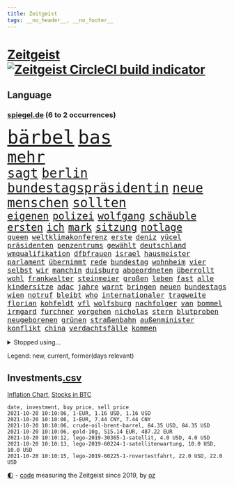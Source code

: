 ```yaml
---
title: Zeitgeist
tags: __no_header__, __no_footer__
---
```


# [Zeitgeist](https://oliz.io/zeitgeist/) [![Zeitgeist CircleCI build indicator](https://circleci.com/gh/ooz/zeitgeist.svg?style=shield)](https://circleci.com/gh/ooz/zeitgeist)

## Language

<h3><a href="https://www.spiegel.de" target="_blank">spiegel.de</a> (6 to 2 occurrences)</h3>
<p style="font-family:monospace">
<span style="font-size:32pt"><a href="news_links.html#bärbel" class="new">bärbel</a></span>
<span style="font-size:32pt"><a href="news_links.html#bas" class="new">bas</a></span>
<br>
<span style="font-size:27pt"><a href="news_links.html#mehr" class="current">mehr</a></span>
<br>
<span style="font-size:22pt"><a href="news_links.html#sagt" class="current">sagt</a></span>
<span style="font-size:22pt"><a href="news_links.html#berlin" class="current">berlin</a></span>
<span style="font-size:22pt"><a href="news_links.html#bundestagspräsidentin" class="new">bundestagspräsidentin</a></span>
<span style="font-size:22pt"><a href="news_links.html#neue" class="current">neue</a></span>
<span style="font-size:22pt"><a href="news_links.html#menschen" class="current">menschen</a></span>
<span style="font-size:22pt"><a href="news_links.html#sollten" class="current">sollten</a></span>
<br>
<span style="font-size:17pt"><a href="news_links.html#eigenen" class="current">eigenen</a></span>
<span style="font-size:17pt"><a href="news_links.html#polizei" class="current">polizei</a></span>
<span style="font-size:17pt"><a href="news_links.html#wolfgang" class="current">wolfgang</a></span>
<span style="font-size:17pt"><a href="news_links.html#schäuble" class="current">schäuble</a></span>
<span style="font-size:17pt"><a href="news_links.html#ersten" class="current">ersten</a></span>
<span style="font-size:17pt"><a href="news_links.html#ich" class="current">ich</a></span>
<span style="font-size:17pt"><a href="news_links.html#mark" class="current">mark</a></span>
<span style="font-size:17pt"><a href="news_links.html#sitzung" class="current">sitzung</a></span>
<span style="font-size:17pt"><a href="news_links.html#notlage" class="current">notlage</a></span>
<br>
<span style="font-size:12pt"><a href="news_links.html#queen" class="current">queen</a></span>
<span style="font-size:12pt"><a href="news_links.html#weltklimakonferenz" class="current">weltklimakonferenz</a></span>
<span style="font-size:12pt"><a href="news_links.html#erste" class="current">erste</a></span>
<span style="font-size:12pt"><a href="news_links.html#deniz" class="new">deniz</a></span>
<span style="font-size:12pt"><a href="news_links.html#yücel" class="new">yücel</a></span>
<span style="font-size:12pt"><a href="news_links.html#präsidenten" class="current">präsidenten</a></span>
<span style="font-size:12pt"><a href="news_links.html#penzentrums" class="new">penzentrums</a></span>
<span style="font-size:12pt"><a href="news_links.html#gewählt" class="current">gewählt</a></span>
<span style="font-size:12pt"><a href="news_links.html#deutschland" class="current">deutschland</a></span>
<span style="font-size:12pt"><a href="news_links.html#wmqualifikation" class="current">wmqualifikation</a></span>
<span style="font-size:12pt"><a href="news_links.html#dfbfrauen" class="current">dfbfrauen</a></span>
<span style="font-size:12pt"><a href="news_links.html#israel" class="current">israel</a></span>
<span style="font-size:12pt"><a href="news_links.html#hausmeister" class="new">hausmeister</a></span>
<span style="font-size:12pt"><a href="news_links.html#parlament" class="current">parlament</a></span>
<span style="font-size:12pt"><a href="news_links.html#übernimmt" class="current">übernimmt</a></span>
<span style="font-size:12pt"><a href="news_links.html#rede" class="current">rede</a></span>
<span style="font-size:12pt"><a href="news_links.html#bundestag" class="current">bundestag</a></span>
<span style="font-size:12pt"><a href="news_links.html#wohnheim" class="current">wohnheim</a></span>
<span style="font-size:12pt"><a href="news_links.html#vier" class="current">vier</a></span>
<span style="font-size:12pt"><a href="news_links.html#selbst" class="current">selbst</a></span>
<span style="font-size:12pt"><a href="news_links.html#wir" class="current">wir</a></span>
<span style="font-size:12pt"><a href="news_links.html#manchin" class="new">manchin</a></span>
<span style="font-size:12pt"><a href="news_links.html#duisburg" class="current">duisburg</a></span>
<span style="font-size:12pt"><a href="news_links.html#abgeordneten" class="current">abgeordneten</a></span>
<span style="font-size:12pt"><a href="news_links.html#überrollt" class="new">überrollt</a></span>
<span style="font-size:12pt"><a href="news_links.html#wohl" class="current">wohl</a></span>
<span style="font-size:12pt"><a href="news_links.html#frankwalter" class="current">frankwalter</a></span>
<span style="font-size:12pt"><a href="news_links.html#steinmeier" class="current">steinmeier</a></span>
<span style="font-size:12pt"><a href="news_links.html#großen" class="current">großen</a></span>
<span style="font-size:12pt"><a href="news_links.html#leben" class="current">leben</a></span>
<span style="font-size:12pt"><a href="news_links.html#fast" class="current">fast</a></span>
<span style="font-size:12pt"><a href="news_links.html#alle" class="current">alle</a></span>
<span style="font-size:12pt"><a href="news_links.html#kindersitze" class="new">kindersitze</a></span>
<span style="font-size:12pt"><a href="news_links.html#adac" class="current">adac</a></span>
<span style="font-size:12pt"><a href="news_links.html#jahre" class="current">jahre</a></span>
<span style="font-size:12pt"><a href="news_links.html#warnt" class="current">warnt</a></span>
<span style="font-size:12pt"><a href="news_links.html#bringen" class="current">bringen</a></span>
<span style="font-size:12pt"><a href="news_links.html#neuen" class="current">neuen</a></span>
<span style="font-size:12pt"><a href="news_links.html#bundestags" class="current">bundestags</a></span>
<span style="font-size:12pt"><a href="news_links.html#wien" class="current">wien</a></span>
<span style="font-size:12pt"><a href="news_links.html#notruf" class="current">notruf</a></span>
<span style="font-size:12pt"><a href="news_links.html#bleibt" class="current">bleibt</a></span>
<span style="font-size:12pt"><a href="news_links.html#who" class="current">who</a></span>
<span style="font-size:12pt"><a href="news_links.html#internationaler" class="current">internationaler</a></span>
<span style="font-size:12pt"><a href="news_links.html#tragweite" class="current">tragweite</a></span>
<span style="font-size:12pt"><a href="news_links.html#florian" class="current">florian</a></span>
<span style="font-size:12pt"><a href="news_links.html#kohfeldt" class="new">kohfeldt</a></span>
<span style="font-size:12pt"><a href="news_links.html#vfl" class="current">vfl</a></span>
<span style="font-size:12pt"><a href="news_links.html#wolfsburg" class="current">wolfsburg</a></span>
<span style="font-size:12pt"><a href="news_links.html#nachfolger" class="current">nachfolger</a></span>
<span style="font-size:12pt"><a href="news_links.html#van" class="current">van</a></span>
<span style="font-size:12pt"><a href="news_links.html#bommel" class="new">bommel</a></span>
<span style="font-size:12pt"><a href="news_links.html#irmgard" class="current">irmgard</a></span>
<span style="font-size:12pt"><a href="news_links.html#furchner" class="current">furchner</a></span>
<span style="font-size:12pt"><a href="news_links.html#vorgehen" class="current">vorgehen</a></span>
<span style="font-size:12pt"><a href="news_links.html#nicholas" class="current">nicholas</a></span>
<span style="font-size:12pt"><a href="news_links.html#stern" class="current">stern</a></span>
<span style="font-size:12pt"><a href="news_links.html#blutproben" class="current">blutproben</a></span>
<span style="font-size:12pt"><a href="news_links.html#neugeborenen" class="current">neugeborenen</a></span>
<span style="font-size:12pt"><a href="news_links.html#grünen" class="current">grünen</a></span>
<span style="font-size:12pt"><a href="news_links.html#straßenbahn" class="new">straßenbahn</a></span>
<span style="font-size:12pt"><a href="news_links.html#außenminister" class="current">außenminister</a></span>
<span style="font-size:12pt"><a href="news_links.html#konflikt" class="current">konflikt</a></span>
<span style="font-size:12pt"><a href="news_links.html#china" class="current">china</a></span>
<span style="font-size:12pt"><a href="news_links.html#verdachtsfälle" class="new">verdachtsfälle</a></span>
<span style="font-size:12pt"><a href="news_links.html#kommen" class="current">kommen</a></span>
</p>
<details>
<summary>Stopped using...</summary>
<p class="former" style="font-size:12pt">
gerechtigkeit(370) historiker(370) italiens(370) rb(370) klimawandels(369) lady(369) leichter(369) williams(369) drama(368) emma(368) bemühungen(367) betroffene(367) egal(367) geplante(367) kämpfte(367) neueste(367) szenen(367) fenster(366) first(366) gebäude(366) geistliche(366) genannt(366) hervor(366) martin(366) michelle(366) regisseurin(366) umgehen(366) verwendet(366) 25(365) alexej(365) bischofskonferenz(365) einführen(365) gehalt(365) greta(365) haare(365) konservativen(365) langsam(365) nawalny(365) rtl(365) thunberg(365) wege(365) zufrieden(365) 16jährige(364) angemessen(364) arbeitnehmer(364) bittere(364) entschädigung(364) fielen(364) herrscher(364) italienische(364) kardinal(364) oberbürgermeister(364) rainer(364) sprengstoff(364) subventionen(364) zuerst(364) zugang(364) bemüht(363) dach(363) emmanuel(363) erntet(363) euphorie(363) gesunde(363) kauf(363) kremlkritiker(363) macron(363) natur(363) normal(363) streichen(363) to(363) verhängte(363) ablauf(362) armut(362) bekämpfung(362) bull(362) covid19patienten(362) gesundheitlichen(362) krank(362) lobt(362) nachhaltig(362) red(362) schließlich(362) sekunden(362) sicherheitsbehörden(362) zivilisten(362) ausprobiert(361) bergen(361) entschuldigen(361) hongkonger(361) infolge(361) missachtet(361) rechtsextremisten(361) rente(361) tötet(361) wuhan(361) 2014(360) anscheinend(360) beobachten(360) beschuss(360) bußgeld(360) englischen(360) finanziell(360) forderung(360) lebens(360) lebenslanger(360) leer(360) mittelfeldspieler(360) nationalspieler(360) provinz(360) trauer(360) ultimatum(360) veranstaltungen(360) weder(360) witz(360) zahlreicher(360) ökonom(360) angekommen(359) beschäftigen(359) filialen(359) impfbereitschaft(359) indes(359) irans(359) kitas(359) smartphone(359) ungewöhnlich(359) verpflichtet(359) warnte(359) wehrte(359) woran(359) zweitligist(359) durchsetzen(358) endgültig(358) nahezu(358) operation(358) stammt(358) trainiert(358) umsatz(358) ungarns(358) vermögen(358) väter(358) wütend(358) austritt(357) auswahl(357) beschwerden(357) geplatzt(357) jagd(357) menschenleben(357) schiedsrichter(357) verzichtet(357) befand(356) franzosen(356) gebe(356) kämpfer(356) neuwahlen(356) okay(356) tauchen(356) unterliegt(356) bedenken(355) lüge(355) meinungsfreiheit(355) oppositionelle(355) 96(354) bewegen(354) börse(354) dachte(354) debatten(354) kaputt(354) kehrte(354) kieler(354) nordrheinwestfälischen(354) putins(354) stock(354) umstrittenes(354) verschärfung(354) distanziert(353) dämpfer(353) lob(353) lohn(353) mode(353) moderator(353) tragödie(353) verbände(353) attila(352) audi(352) autoindustrie(352) baustelle(352) erneuten(352) frische(352) gedanken(352) gekauft(352) hildmann(352) querdenker(352) sven(352) verfügt(352) ägypten(352) auftritte(351) bestätigen(351) clemens(351) covid19erkrankung(351) erschöpft(351) glauben(351) leichte(351) männliche(351) überwacht(351) aktivistin(350) begann(350) beiträge(350) eindämmung(350) europäischer(350) geprägt(350) goldenen(350) jimmy(350) wirtz(350) überstanden(350) gefangene(349) marsch(349) parteifreunde(349) unterstützer(349) verschärfte(349) verstoßen(349) 16jährigen(348) 54(348) durchs(348) entsetzen(348) brutaler(347) geklagt(347) kanzleramtschef(347) königsfamilie(347) mitnehmen(347) nah(347) rotrotgrün(347) truppen(347) 4(346) afrikanischen(346) details(346) dresdner(346) erweitert(346) schnitt(346) dieselskandal(345) erfüllen(345) fragte(345) geöffnet(345) späten(345) verschleppt(345) wunder(345) beschlagnahmt(344) del(344) em(344) matthew(344) erkrankten(343) familienberater(343) funktionäre(343) konkrete(343) begeben(342) betrifft(342) harten(342) hängen(342) richard(342) gouverneur(341) love(341) meines(341) wind(341) boateng(340) dran(340) eigenes(340) eilantrag(340) jérôme(340) namhafte(340) präsidentenwahl(340) rundfunk(340) englands(339) legende(339) reichlich(339) vorgelegt(339) wünsche(339) offenbart(338) provokation(338) auseinandersetzung(337) balance(337) bundesamts(337) coronazeiten(337) gegnern(337) hackerangriff(337) jungs(337) kaiser(337) kracht(337) labor(337) mancher(337) pandemiebekämpfung(337) alexandra(336) bestmarke(336) erstochen(336) not(336) steigern(336) aussehen(335) gefällt(335) unsicher(335) zählte(335) polizistin(334) hand(333) jubeln(333) bereitstellen(332) katja(332) vertagt(331) atomkraft(330) doping(330) gastronomie(330) iranischen(330) sprung(330) tony(330) vorgeführt(330) munition(329) telefonat(329) unionspolitiker(329) zeigten(329) 2010(328) apples(328) kindheit(328) möglichkeiten(328) stärkt(328) verkürzt(328) ernährung(327) kanaren(327) läden(327) mindestlohn(327) olympia(327) herausgefunden(326) staatshilfen(326) angezeigt(325) gerieten(325) claus(324) geborgen(324) schwung(324) abermals(323) bezirk(323) cas(323) palmer(323) stürmte(323) angewiesen(322) einleiten(322) gelegen(322) vergehen(322) gewarnt(321) teilnehmern(321) 6000(319) rückblick(319) sperren(319) björn(317) empfangen(316) verdoppelt(316) beworben(315) soldat(314) voraussetzung(314) weidel(314) teuren(311) dämpft(310) heizen(310) held(310) lauern(310) offenem(310) weltmeisterschaft(310) muslimischen(309) tina(309) eingeräumt(308) 57(306) desto(306) dobrindt(305) spacex(304) herzinfarkt(303) tolle(302) impfzentrum(300) janet(300) yellen(300) sommerspiele(298) heimsieg(297) aggressiv(296) hitler(295) tierheim(295) entfernen(291) dilemma(290) 62(288) befunden(288) woelki(288) coronawochenüberblick(287) betrag(283) kopfverletzungen(283) festgesetzt(281) 9/11(280) ios(278) drittes(276) präsentation(276) irgendwie(271) strafanzeige(270) überholen(270) systematisch(269) beträgt(264) extra(263) protagonisten(262) server(261) räumte(259) englischer(258) windows(257) statistischen(256) zwingend(256) wucht(251) verweisen(249) 18jähriger(246) desinformation(244) hunden(242) bekannter(241) ausgewiesen(239) gerichtssaal(239) viral(239) reparatur(238) fragwürdige(237) gezahlt(233) goldbarren(233) austausch(230) flächendeckende(226) islamist(225) river(225) ausländer(223) condor(223) 20jährige(222) jersey(221) elite(219) explosionen(219) natotruppen(218) protestaktion(216) westberlin(214) strich(211) fängt(210) konzerte(208) bejubelt(207) fußballerinnen(206) gebühren(205) tübingen(205) datum(204) spitzenkandidaten(203) zusammengebrochen(201) gregor(200) ukrainischen(200) fehlverhaltens(198) maskendeals(198) gdl(197) immunisiert(195) investor(195) reformieren(195) mitgliedern(194) 15jähriger(192) landesarbeitsgericht(192) lokführern(192) waldbränden(192) unterschiedliche(188) einladen(185) krim(184) mittelamerika(182) qualifying(182) angeschlagen(181) tierpark(179) 120000(176) 84(176) maaßen(176) gerungen(175) überdenken(175) übrig(174) 250(173) 2026(171) höchster(171) sat1(170) linda(169) illusion(168) vorgesetzten(168) erwachsen(166) echo(165) rückzahlung(165) spiegellesern(165) campingplatz(164) eskalierte(162) vereinzelt(162) wütenden(162) spitzenkandidatin(161) bewiesen(159) klimaaktivisten(159) ökopartei(157) verkünden(156) nathan(155) millionensumme(154) neudelhi(153) kurt(152) planten(151) spielern(151) entschädigungen(150) exvwchef(150) winterkorn(150) erstimpfung(149) 42jährige(148) etlichen(147) wagt(147) aufgeführt(146) kundinnen(145) künstlichen(145) nähern(145) gestanden(144) chinese(142) gestohlene(142) kane(141) vierjähriger(141) 1981(140) pumpt(140) rio(140) schnellstmöglich(140) gaffer(139) romane(139) windhorst(139) johanna(138) strafverfolgung(138) waldbrände(138) benötigt(137) stadtschloss(137) verfeindeten(137) ausgezählt(136) passierte(136) wally(136) arnold(135) impfquoten(134) mentale(134) cdukanzlerkandidat(133) wandern(133) amerikanern(132) beton(132) cyberangriff(132) cruise(131) journalistenverband(131) luisa(131) neubauer(131) abgeschoben(130) lebend(130) vorgang(130) kontinents(129) amy(128) suppe(128) talente(128) amateure(127) impfverweigerer(127) beweist(126) gekentert(126) laster(126) sanken(126) terrorverdächtiger(125) bundesaußenminister(124) erlebnis(124) forscherin(124) verspätungen(124) lokführer(123) aachen(121) bereichern(121) laune(121) parteispenden(121) todesdrohungen(121) 01(120) erreichten(120) fassung(120) gepostet(120) verbrecher(120) gräbt(119) inspirieren(119) bischöfe(118) county(118) galaxien(118) wahlkampfendspurt(118) us(117) darstellung(116) kinderimpfung(116) tarife(116) vereinbaren(116) videospiel(116) wahlfälschung(116) agüero(115) entwickelte(114) wagens(114) abgekommen(113) schlammschlacht(113) zuwanderung(113) entschärfen(112) mangelnden(112) publikumsliebling(112) aggressiver(111) trudeau(111) zahlungen(111) sensationell(110) k(109) lügnerin(109) tormaschine(109) stundenlang(108) transfers(107) britischem(106) ersteigern(106) externe(106) grundlegend(106) knöpft(106) ohrfeige(106) sardinien(106) anhalter(105) aufgedeckt(105) maskenstreit(105) potenzielle(105) schutzsuchenden(105) fortsetzen(104) vodafone(104) gerichtet(103) schäumt(103) erlag(102) verpackungen(102) erfolgreiches(101) zeugnis(101) anfrage(100) astronomen(100) kündigten(100) schlau(100) siebziger(100) publikums(99) ruiniert(99) kurzzeitig(98) lobbyismus(98) pinguine(98) ranking(98) schwangeren(98) terroranschlag(97) drohnen(96) farmer(96) bang(95) mögen(95) partnerschaft(95) vollkommen(95) britney(94) differenzen(94) spears(94) verharmlost(94) verurteilter(94) westens(94) leuchten(93) schrumpft(93) rezo(92) schwächte(92) anteile(91) diskutierten(91) faszination(91) kriegswaffe(91) maler(91) ozeane(91) quasi(91) wahlkampfthema(91) betätigt(90) erpressen(90) fällige(90) gefährder(90) trotzt(90) afrikanischer(89) erdmännchen(89) grüßt(89) kinderreporter(89) nudeln(89) sexistisch(89) wäsche(89) fortführen(88) ideologie(88) 1951(87) detonierte(87) enttäuschte(87) karlsruher(87) lebensgefahr(87) natomanöver(87) 21jährigen(86) abdelaziz(86) algerien(86) bouteflika(86) dopingsperre(86) schlechtere(86) zurückgeholt(86) 36jährigen(85) angreifen(85) krankgeschrieben(85) siebte(85) verliebt(85) vierbeiner(85) bemannte(84) gehwegen(84) stammte(84) ulreich(84) videokonferenzanbieter(84) zurückgewinnen(84) überdosis(84) übersee(84) brücken(83) cdurechtsaußen(83) insbesondere(83) spannt(83) viertelmillion(83) 1982(82) anmelden(82) ehegattensplitting(82) farah(82) sozialstaat(82) tugenden(82) zweijähriger(82) baustoffe(81) computersysteme(81) flüchtlingslager(81) managern(81) sprunghaft(81) stolpersteine(81) verurteilung(81) wahlabc(81) finanzministerium(80) glückliche(80) häuschen(80) kanadier(80) liegenden(80) raducanu(80) gefreut(79) häufigsten(79) isolieren(79) niedriger(78) sprinterin(78) unterzogen(78) fulda(77) geh(77) geschehnissen(77) pogrom(77) querelen(77) voelchert(77) ausgedrückt(76) bundeswahlleiter(76) hauptbahnhof(76) aufruhr(75) energiequellen(75) litauische(75) luftbrücke(75) wertpapieren(75) airports(74) brandgefahr(74) 45jähriger(73) drohten(73) durchgehalten(73) flüchtigen(73) oberbayern(73) terrorgruppe(73) astronomie(72) aufzeichnungen(72) fündig(72) parallele(72) regenfällen(72) thermofenster(72) zaun(72) bakterien(71) bewunderung(71) geopfert(71) katastrophengebiet(71) monatlich(71) schlamm(71) versorgungsengpässe(71) zögert(71) colorado(70) dieselaffäre(70) emiraten(70) jagen(70) kernenergie(70) koalitionen(70) pasta(70) studienkrediten(70) verfilmen(70) brennen(69) dominierte(69) nothilfe(69) schießerei(69) sicherheitsforscherin(69) theorien(69) ulf(69) hochwassergebiet(68) leistete(68) tagt(68) 210(67) drohnenaufnahmen(67) gerichts(67) kreuze(67) schadensbegrenzung(67) umgefallen(67) uswahl(67) beeindruckender(66) camp(66) klimafreundliche(66) parkgebühren(66) topmanager(66) bauprojekte(65) einbindung(65) kindergärten(65) wachsender(65) bezieht(64) festakt(64) komitee(64) krater(64) luftqualität(64) ohlen(64) rtlreporterin(64) rückkehrerin(64) susanna(64) yasemin(64) anteilseigner(63) brodelt(63) deutschsprachigen(63) dokument(63) süß(63) traurig(63) dillschneider(62) dokumentation(62) drohender(62) jeanne(62) räder(62) südlich(62) tv+(62) verkörpern(62) aspekte(61) drastischer(61) höchstmögliche(61) instagramaccount(61) maurer(61) strafanzeigen(61) trinkwasser(61) türkischer(61) unerbittlich(61) 31jähriger(60) baumaterial(60) dieselfahrzeugen(60) goldmedaille(60) wiederaufbau(60) zynisch(60) aufregen(59) glänzen(59) nicole(59) schwamm(59) unseriöse(59) besitzen(58) herrschte(58) namensgeber(58) russischem(58) tagelangen(58) hannes(57) klassischen(57) konsequentes(57) plagiat(57) raphael(57) europäern(56) facht(56) freedom(56) ipad(56) mentalen(56) ohnmacht(56) besetzte(55) boxer(55) bredowwerndl(55) chancenverwertung(55) festgefahrene(55) großmacht(55) heilungschancen(55) isabell(55) regionalbahn(55) werth(55) chinesen(54) frauenleiche(54) golfturnier(54) härteres(54) klimagipfel(54) usteam(54) mixedteam(53) nena(53) nichte(53) pferde(53) rené(53) vergleichen(53) kunststoff(52) laufrad(52) selbstbestimmung(52) studierte(52) usamerikanerin(52) +(51) autokraten(51) bewaffnet(51) budget(51) coronaleugnern(51) krankenkassenbeiträge(51) vorhanden(51) analysen(50) befürwortet(50) popp(50) börsenkurs(49) favoritenrolle(49) obduktion(49) schwierigste(49) steigert(49) uskomikerin(49) widerstands(49) winterspielen(49) wohnkosten(49) 400000(48) kristina(48) mikroben(48) ordneten(48) positives(48) stacheldraht(48) stemmen(48) theo(48) timanowskaja(48) benziner(47) bewohnern(47) musks(47) rapinoe(47) sachs(47) stasi(47) ausnahmesportler(46) britin(46) einreisestopp(46) eurowings(46) geiseldiplomatie(46) patriotismus(46) querdenkenbewegung(46) urlauberin(46) aufbruchstimmung(45) gedächtnis(45) grundlegenden(45) naturschutzgebiet(45) aufgearbeitet(44) drittimpfungen(44) herat(44) streifzug(44) wiedergutmachung(44) überlegungen(44) anträge(43) einigkeit(43) legendär(43) porträtierte(43) sky(43) dortigen(42) esra(42) güterverkehr(42) kletterte(42) kremlpartei(42) verteuern(42) vierzehn(42) wechselstimmung(42) lokführerstreik(41) newsupdate(41) steigerung(41) trumpfans(41) büchern(40) pcrtest(40) siebzigern(40) spdkandidat(40) akkus(39) geraubt(39) halbschwester(39) roland(39) begegnung(38) dunkel(38) haushalt(38) prallte(38) spendet(38) wegbereiter(38) wehmütiger(38) weselsky(38) wiedervereinigten(38) belohnt(37) carles(37) genossenschaft(37) landsleuten(37) n(37) befürchtungen(36) cabrio(36) drach(36) gladbach(36) konten(36) löscht(36) netflixserien(36) reemtsmaentführer(36) school(36) erkannt(35) filmfest(35) geschadet(35) kanadische(35) stipendiatin(35) tarifvertrag(35) veränderten(35) mike(34) siegeszug(34) spektakulärer(34) wagte(34) führungsspieler(33) herstellung(33) liebsten(33) tumulte(33) astronaut(32) mobbing(32) wahlberechtigten(32) coronaviren(31) fenerbahçe(31) gadgets(31) merkwürdiger(31) mesut(31) porträts(31) wahlkämpfe(31) özil(31) beeinflusste(30) irreführende(30) medienschaffenden(30) tatsächlichen(30) beleuchtet(29) bürokratie(29) deutschlandtakt(29) mordversuch(29) sozial(29) ansprüchen(28) ausharren(28) evakuierungseinsatz(28) gegentreffer(28) klimaberichtpodcast(28) manny(28) pacquiao(28) prägenden(28) staatsangehörigkeit(28) stufe(28) gdlchef(27) hilfsorganisationen(27) lateinamerika(27) 1921(26) ronaldos(26) triell(26) verknüpft(26) existierte(25) gerettete(25) gesichtern(25) prangert(25) urin(25) zeitzeugen(25) bekenntnis(24) erfand(24) kalten(24) romantische(24) unglücklichen(24) draghi(23) kniffe(23) tvtriell(23) virginia(23) klüger(22) nervt(22) neuerungen(22) statistische(22) volkswirte(22) wahlomat(22) 06(21) andauern(21) aufzugeben(21) hafermilch(21) hitzig(21) kriegskinder(21) rotgrünrot(21) varex(21) varexaffäre(21) 2g(20) entscheidungshilfe(20) etablieren(20) geknüpft(20) migrationspolitik(20) thorben(20) wappnet(20) aachener(19) abgehalten(19) badische(19) elektrisch(19) foundation(19) hinbekommen(19) uralte(19) autoritäre(18) faktencheck(18) gordon(18) liebäugeln(18) lokalpolitiker(18) menschliche(18) offensiv(18) potenziellen(18) usstadt(18) versicherte(18) verwechseln(18) wire(18) ökowende(18) glaubhaft(17) kauderwelsch(17) papageien(17) sportstars(17) csumann(16) entschädigungszahlung(16) gysi(16) mächtigsten(16) paketbomben(16) avancen(15) coronainfektionszahlen(15) cyberangriffe(15) dokumentarfilm(15) hauptrolle(15) hoffmann(15) markiert(15) schulbesuch(15) südthüringen(15) walross(15) bush(14) giuffre(14) glühender(14) pazifik(14) raumanzüge(14) tessiner(14) vizemeister(14) absicht(13) blume(13) epic(13) frauenmörder(13) rentnerinnen(13) rückreise(13) scharia(13) abgespeckten(12) exvizepräsident(12) kinderreportern(12) kohlendioxid(12) militärmanöver(12) schwarzrotgelb(12) tarifeinheitsgesetz(12) bezwingt(11) fracht(11) industrieverband(11) schallende(11) staatssekretär(11) weiterführende(11)
</p>
</details>
<p>Legend: <span class="new">new</span>, <span class="current">current</span>, <span class="former">former(days relevant)</span></p>

## Investments[.csv](investments.csv)

[Inflation Chart](https://inflationchart.com),
[Stocks in BTC](https://stonksinbtc.xyz/)

```
date, investment, buy price, sell price
2021-10-20 10:10:06, 1-EUR, 1.16 USD, 1.16 USD
2021-10-20 10:10:06, 1-EUR, 7.44 CNY, 7.44 CNY
2021-10-20 10:10:06, crude-oil-brent-barrel, 84.35 USD, 84.35 USD
2021-10-20 10:10:06, gold-10g, 515.14 EUR, 487.22 EUR
2021-10-20 10:10:12, lego-2019-30365-1-satellit, 4.0 USD, 4.0 USD
2021-10-20 10:10:13, lego-2019-60224-1-satellitenwartung, 10.0 USD, 10.0 USD
2021-10-20 10:10:15, lego-2019-60225-1-rovertestfahrt, 22.0 USD, 22.0 USD
```

<footer>
<a href="javascript:toggleTheme()" class="nav">🌓</a>
- <a href="https://github.com/ooz/zeitgeist">code</a> measuring the Zeitgeist since 2019, by <a href="https://oliz.io">oz</a>
</footer>
